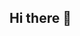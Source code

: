 ## Hi there 👋

<!--



- 🌱 I’m currently learning about Artificial intelligence and how it's created
- I love sports espcially Soccer, Basketball, and Golf
- I have 2 younger sisters and an older brother who is a Lane alumni and now at UW Madison
- ⚡ 
-->
